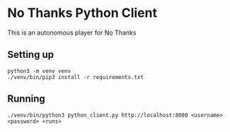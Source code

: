 # No Thanks Python Client

This is an autonomous player for No Thanks

## Setting up

```shell
python3 -m venv venv
./venv/bin/pip3 install -r requirements.txt
```

## Running

```shell
./venv/bin/python3 python_client.py http://localhost:8080 <username> <password> <runs>
```
